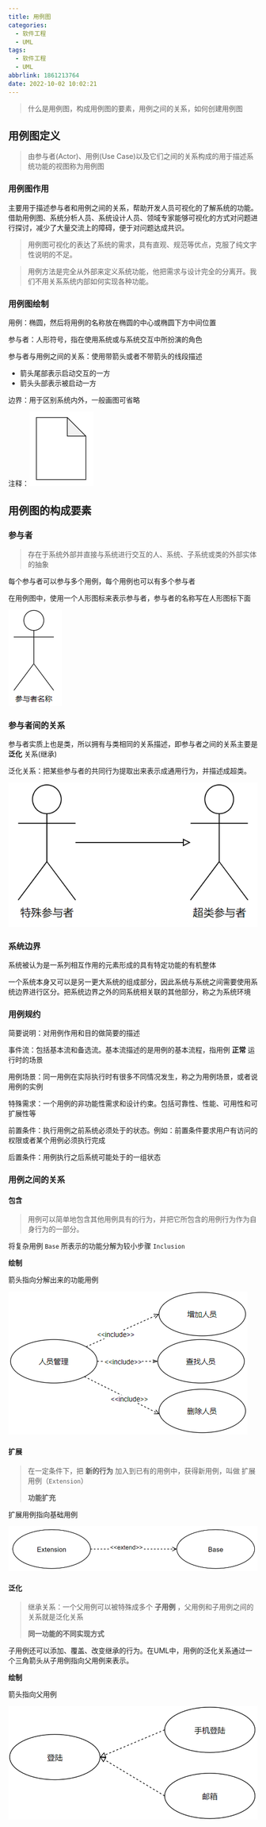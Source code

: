 ```yaml
---
title: 用例图
categories:
  - 软件工程
  - UML
tags:
  - 软件工程
  - UML
abbrlink: 1861213764
date: 2022-10-02 10:02:21
---
```


> 什么是用例图，构成用例图的要素，用例之间的关系，如何创建用例图

<!--more-->

## 用例图定义

> 由参与者(Actor)、用例(Use Case)以及它们之间的关系构成的用于描述系统功能的视图称为用例图

### 用例图作用

主要用于描述参与者和用例之间的关系，帮助开发人员可视化的了解系统的功能。借助用例图、系统分析人员、系统设计人员、领域专家能够可视化的方式对问题进行探讨，减少了大量交流上的障碍，便于对问题达成共识。

> 用例图可视化的表达了系统的需求，具有直观、规范等优点，克服了纯文字性说明的不足。

> 用例方法是完全从外部来定义系统功能，他把需求与设计完全的分离开。我们不用关系系统内部如何实现各种功能。

### 用例图绘制

用例：椭圆，然后将用例的名称放在椭圆的中心或椭圆下方中间位置

参与者：人形符号，指在使用系统或与系统交互中所扮演的角色

参与者与用例之间的关系：使用带箭头或者不带箭头的线段描述

- 箭头尾部表示启动交互的一方
- 箭头头部表示被启动一方

边界：用于区别系统内外，一般画图可省略

注释：![image-20221002102442271](用例图/image-20221002102442271.png)

## 用例图的构成要素

### 参与者

> 存在于系统外部并直接与系统进行交互的人、系统、子系统或类的外部实体的抽象

每个参与者可以参与多个用例，每个用例也可以有多个参与者

在用例图中，使用一个人形图标来表示参与者，参与者的名称写在人形图标下面

![image-20221002104045465](用例图/image-20221002104045465.png)

### 参与者间的关系

参与者实质上也是类，所以拥有与类相同的关系描述，即参与者之间的关系主要是 **泛化** 关系(继承)

泛化关系：把某些参与者的共同行为提取出来表示成通用行为，并描述成超类。

![image-20221002112221707](用例图/image-20221002112221707.png)

### 系统边界

系统被认为是一系列相互作用的元素形成的具有特定功能的有机整体

一个系统本身又可以是另一更大系统的组成部分，因此系统与系统之间需要使用系统边界进行区分。把系统边界之外的同系统相关联的其他部分，称之为系统环境

### 用例规约

简要说明：对用例作用和目的做简要的描述

事件流：包括基本流和备选流。基本流描述的是用例的基本流程，指用例 **正常** 运行时的场景

用例场景：同一用例在实际执行时有很多不同情况发生，称之为用例场景，或者说 用例的实例

特殊需求：一个用例的非功能性需求和设计约束。包括可靠性、性能、可用性和可扩展性等

前置条件：执行用例之前系统必须处于的状态。例如：前置条件要求用户有访问的权限或者某个用例必须执行完成

后置条件：用例执行之后系统可能处于的一组状态

### 用例之间的关系

#### 包含

> 用例可以简单地包含其他用例具有的行为，并把它所包含的用例行为作为自身行为的一部分。

将复杂用例 `Base` 所表示的功能分解为较小步骤 `Inclusion`

**绘制**

箭头指向分解出来的功能用例

![image-20221002125653828](用例图/image-20221002125653828.png)

#### 扩展

> 在一定条件下，把 **新的行为** 加入到已有的用例中，获得新用例，叫做 扩展用例（`Extension`）
>
> **功能扩充**

扩展用例指向基础用例

![image-20221002115512004](用例图/image-20221002115512004.png)

#### 泛化

> 继承关系：一个父用例可以被特殊成多个 **子用例** ，父用例和子用例之间的关系就是泛化关系
>
> **同一功能的不同实现方式**

子用例还可以添加、覆盖、改变继承的行为。在UML中，用例的泛化关系通过一个三角箭头从子用例指向父用例来表示。

**绘制**

箭头指向父用例

![image-20221002123214468](用例图/image-20221002123214468.png)